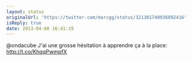 ```yaml
---
layout: status
originalUrl: 'https://twitter.com/marcgg/status/321301740936892416'
isReply: true
date: 2013-04-08 16:41:19
---
```


@ondacube J'ai une grosse hésitation à apprendre ça à la place: http://t.co/KhqqPwmpfX
